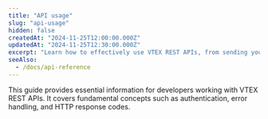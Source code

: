 ```yaml
---
title: "API usage"  
slug: "api-usage"  
hidden: false  
createdAt: "2024-11-25T12:00:00.000Z"  
updatedAt: "2024-11-25T12:30:00.000Z"  
excerpt: "Learn how to effectively use VTEX REST APIs, from sending your first request to building resilient integrations."  
seeAlso:
  - /docs/api-reference
---
```


This guide provides essential information for developers working with VTEX REST APIs. It covers fundamental concepts such as authentication, error handling, and HTTP response codes.

<Flex>

<WhatsNextCard  
title="List of REST APIs"  
description="Explore the full catalog of VTEX REST APIs and find the best solutions for your integration needs."  
linkTo="https://developers.vtex.com/docs/guides/getting-started-list-of-rest-apis"  
linkTitle="See more"  
/>  

<WhatsNextCard  
title="Making your first request"  
description="Follow step-by-step instructions to make your first API request using VTEX API Reference and tools like Postman."  
linkTo="https://developers.vtex.com/docs/guides/making-your-first-request"  
linkTitle="See more"  
/>  

<WhatsNextCard  
title="Authentication"  
description="Understand how to securely authenticate your API requests and protect sensitive data."  
linkTo="https://example.com/docs/authentication"  
linkTitle="See more"  
/>  

<WhatsNextCard  
title="Response status codes"  
description="Understand the HTTP status codes returned by VTEX APIs and how to interpret them for effective troubleshooting."  
linkTo="https://developers.vtex.com/docs/guides/api-response-codes"  
linkTitle="See more"  
/>  

<WhatsNextCard  
title="Error handling and best practices"  
description="Implement error-handling techniques to create reliable and resilient applications."  
linkTo="https://developers.vtex.com/docs/guides/handling-errors-and-exceptions"  
linkTitle="See more"  
/>  

</Flex>

